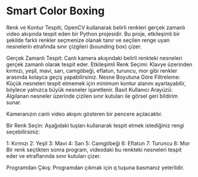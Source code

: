 # Smart Color Boxing

Renk ve Kontur Tespiti, OpenCV kullanarak belirli renkleri gerçek zamanlı video akışında tespit eden bir Python projesidir. Bu proje, etkileşimli bir şekilde farklı renkler seçmenize olanak tanır ve seçilen renge uyan nesnelerin etrafında sınır çizgileri (bounding box) çizer.

Gerçek Zamanlı Tespit: Canlı kamera akışındaki belirli renkteki nesneleri gerçek zamanlı olarak tespit eder.
Etkileşimli Renk Seçimi: Klavye üzerinden kırmızı, yeşil, mavi, sarı, camgöbeği, eflatun, turuncu, mor gibi renkler arasında kolayca geçiş yapabilirsiniz.
Nesne Boyutuna Göre Filtreleme: Küçük nesneleri tespit etmemek için minimum kontur alanını ayarlayabilir, böylece yalnızca büyük nesneler işaretlenir.
Basit Kullanıcı Arayüzü: Algılanan nesneler üzerinde çizilen sınır kutuları ile görsel geri bildirim sunar.


Kameranızın canlı video akışını gösteren bir pencere açılacaktır.

Bir Renk Seçin: Aşağıdaki tuşları kullanarak tespit etmek istediğiniz rengi seçebilirsiniz:

1: Kırmızı
2: Yeşil
3: Mavi
4: Sarı
5: Camgöbeği
6: Eflatun
7: Turuncu
8: Mor
Bir renk seçtikten sonra program, videodaki bu renkteki nesneleri tespit eder ve etraflarında sınır kutuları çizer.

Programdan Çıkış: Programdan çıkmak için q tuşuna basmanız yeterlidir.
